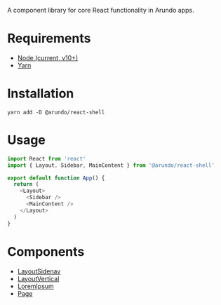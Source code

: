 A component library for core React functionality in Arundo apps.

# Requirements
- [Node (current, v10+)](https://nodejs.org/en/download/current/)
- [Yarn](https://yarnpkg.com/lang/en/docs/install/#mac-stable)

# Installation
```
yarn add -D @arundo/react-shell
```

# Usage
```js
import React from 'react'
import { Layout, Sidebar, MainContent } from '@arundo/react-shell'

export default function App() {
  return (
    <Layout>
      <Sidebar />
      <MainContent />
    </Layout>
  )
}
```

# Components
- [LayoutSidenav](/docs/LayoutSidenav.md)
- [LayoutVertical](/docs/LayoutVertical.md)
- [LoremIpsum](/docs/LoremIpsum.md)
- [Page](/docs/Page.md)
